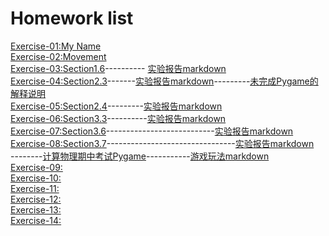 Homework list
============================
[Exercise-01:My Name](https://github.com/Wangsenlol/compuational_physics_N2015301020139/blob/master/%E5%A7%93%E5%90%8D.py)<br/>
[Exercise-02:Movement](http://note.youdao.com/noteshare?id=1fa57afc028a1f6cd6080cc7b10a6b73)<br/>
[Exercise-03:Section1.6](https://github.com/Wangsenlol/compuational_physics_N2015301020139/tree/master/Chapter1)----------
[实验报告markdown](https://www.zybuluo.com/Andy-Wang/note/901661)<br/>
[Exercise-04:Section2.3](https://github.com/Wangsenlol/compuational_physics_N2015301020139/blob/master/Chapter2/%E4%BD%9C%E4%B8%9A2.12.py)-------[实验报告markdown](https://www.zybuluo.com/Andy-Wang/note/913288)---------[未完成Pygame的解释说明](https://www.zybuluo.com/Andy-Wang/note/914409)<br/>
[Exercise-05:Section2.4](https://github.com/Wangsenlol/compuational_physics_N2015301020139/blob/master/Chapter2/%E4%BD%9C%E4%B8%9A2.21.py)---------[实验报告markdown](https://www.zybuluo.com/Andy-Wang/note/921767)<br/>
[Exercise-06:Section3.3](https://raw.githubusercontent.com/Wangsenlol/compuational_physics_N2015301020139/master/Chapter3/3.13.py)----------[实验报告markdown](https://www.zybuluo.com/Andy-Wang/note/930353)<br/>
[Exercise-07:Section3.6](https://raw.githubusercontent.com/Wangsenlol/compuational_physics_N2015301020139/master/Chapter3/%E4%BD%9C%E4%B8%9A3.25.py)---------------------------[实验报告markdown](https://www.zybuluo.com/Andy-Wang/note/938666)
[Exercise-08:Section3.7](https://raw.githubusercontent.com/Wangsenlol/compuational_physics_N2015301020139/master/Chapter3/%E4%BD%9C%E4%B8%9A3.31.py)--------------------------------[实验报告markdown](https://www.zybuluo.com/Andy-Wang/note/947128)<br/>--------[计算物理期中考试Pygame](https://github.com/Wangsenlol/compuational_physics_N2015301020139/tree/master/Pygame)-----------[游戏玩法markdown](https://www.zybuluo.com/Andy-Wang/note/947808)<br/>
[Exercise-09:]()<br/>
[Exercise-10:]()<br/>
[Exercise-11:]()<br/>
[Exercise-12:]()<br/>
[Exercise-13:]()<br/>
[Exercise-14:]()<br/>
